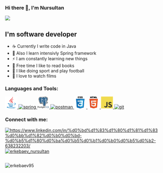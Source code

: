 ### Hi there 👋, I'm Nursultan

![](https://komarev.com/ghpvc/?username=Erkebaev95&color=red)

## I'm software developer
- ☕ Currently I write code in Java 
- 🍃 Also I learn intensivly Spring framework
- ⚡ I am constantly learning new things
- 📕 Free time I like to read books
- 💪 I like doing sport and play football 
- 🎦 I love to watch films 

### Languages and Tools:
<p align="left"> 

<a href="https://www.java.com" target="_blank" rel="noreferrer"> 
<img src="https://raw.githubusercontent.com/devicons/devicon/master/icons/java/java-original.svg" alt="java" width="40" height="40"/>
</a> 

<a href="https://spring.io/" target="_blank" rel="noreferrer"> 
<img src="https://www.vectorlogo.zone/logos/springio/springio-icon.svg" alt="spring" width="40" height="40"/> 
</a> 

<a href="https://www.postgresql.org" target="_blank" rel="noreferrer"> 
<img src="https://raw.githubusercontent.com/devicons/devicon/master/icons/postgresql/postgresql-original-wordmark.svg" alt="postgresql" width="40" height="40"/> 
</a> 

<a href="https://postman.com" target="_blank" rel="noreferrer"> 
<img src="https://www.vectorlogo.zone/logos/getpostman/getpostman-icon.svg" alt="postman" width="40" height="40"/> 
</a> 


<a href="https://www.w3schools.com/css/" target="_blank" rel="noreferrer"> 
<img src="https://raw.githubusercontent.com/devicons/devicon/master/icons/css3/css3-original-wordmark.svg" alt="css3" width="40" height="40"/> 
</a> 

<a href="https://www.w3.org/html/" target="_blank" rel="noreferrer"> 
<img src="https://raw.githubusercontent.com/devicons/devicon/master/icons/html5/html5-original-wordmark.svg" alt="html5" width="40" height="40"/> 
</a> 

<a href="https://developer.mozilla.org/en-US/docs/Web/JavaScript" target="_blank" rel="noreferrer"> 
<img src="https://raw.githubusercontent.com/devicons/devicon/master/icons/javascript/javascript-original.svg" alt="javascript" width="40" height="40"/> 
</a> 

<a href="https://git-scm.com/" target="_blank" rel="noreferrer"> 
<img src="https://www.vectorlogo.zone/logos/git-scm/git-scm-icon.svg" alt="git" width="40" height="40"/> 
</a> 

</p>

### Connect with me:

<p align="left">
<a href="https://linkedin.com/in/https://www.linkedin.com/in/%d0%bd%d1%83%d1%80%d1%81%d1%83%d0%bb%d1%82%d0%b0%d0%bd-%d0%b5%d1%80%d0%ba%d0%b5%d0%b1%d0%b0%d0%b5%d0%b2-638232203/" target="blank">
<img align="center" src="https://raw.githubusercontent.com/rahuldkjain/github-profile-readme-generator/master/src/images/icons/Social/linked-in-alt.svg" alt="https://www.linkedin.com/in/%d0%bd%d1%83%d1%80%d1%81%d1%83%d0%bb%d1%82%d0%b0%d0%bd-%d0%b5%d1%80%d0%ba%d0%b5%d0%b1%d0%b0%d0%b5%d0%b2-638232203/" height="30" width="40" />
</a>

<a href="https://instagram.com/erkebaev_nursultan" target="blank">
<img align="center" src="https://raw.githubusercontent.com/rahuldkjain/github-profile-readme-generator/master/src/images/icons/Social/instagram.svg" alt="erkebaev_nursultan" height="30" width="40" />
</a>
</p>

##
<p>
<img align="left" src="https://github-readme-stats.vercel.app/api/top-langs?username=erkebaev95&show_icons=true&locale=en&layout=compact" alt="erkebaev95" />
</p>


